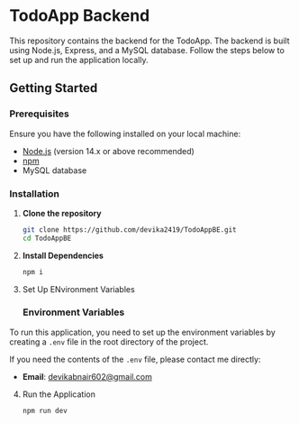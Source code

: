 # TodoApp Backend

This repository contains the backend for the TodoApp. The backend is built using Node.js, Express, and a MySQL database. Follow the steps below to set up and run the application locally.

## Getting Started

### Prerequisites

Ensure you have the following installed on your local machine:

- [Node.js](https://nodejs.org/) (version 14.x or above recommended)
- [npm](https://www.npmjs.com/)
- MySQL database

### Installation

1. **Clone the repository**

   ```bash
   git clone https://github.com/devika2419/TodoAppBE.git
   cd TodoAppBE


  2. **Install Dependencies**

     ```bash
     npm i

  3. Set Up ENvironment Variables

     ### Environment Variables

  To run this application, you need to set up the environment variables by creating a `.env` file in the root directory of the project. 

  If you need the contents of the `.env` file, please contact me directly:

  - **Email**: [devikabnair602@gmail.com](mailto:your.email@example.com)

  4. Run the Application

     ~~~bash
     npm run dev
     
